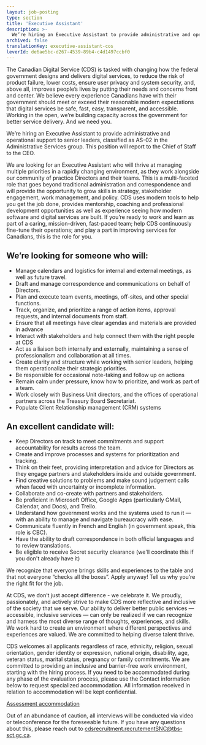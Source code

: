 ```yaml
---
layout: job-posting
type: section
title: 'Executive Assistant'
description: >-
  We’re hiring an Executive Assistant to provide administrative and operational support to senior leaders, classified as AS-02 in the Administrative Services group. This position will report to the Chief of Staff to the CEO.
archived: false
translationKey: executive-assistant-cos
leverId: de6ae5bc-d267-4539-89b4-c4d1497ccbf0
---
```


The Canadian Digital Service (CDS) is tasked with changing how the federal government designs and delivers digital services, to reduce the risk of product failure, lower costs, ensure user privacy and system security, and, above all, improves people’s lives by putting their needs and concerns front and center. We believe every experience Canadians have with their government should meet or exceed their reasonable modern expectations that digital services be safe, fast, easy, transparent, and accessible. Working in the open, we’re building capacity across the government for better service delivery. And we need you.

We’re hiring an Executive Assistant to provide administrative and operational support to senior leaders, classified as AS-02 in the Administrative Services group. This position will report to the Chief of Staff to the CEO.

We are looking for an Executive Assistant who will thrive at managing multiple priorities in a rapidly changing environment, as they work alongside our community of practice Directors and their teams. This is a multi-faceted role that goes beyond traditional administration and correspondence and will provide the opportunity to grow skills in strategy, stakeholder engagement, work management, and policy. CDS uses modern tools to help you get the job done, provides mentorship, coaching and professional development opportunities as well as experience seeing how modern software and digital services are built. If you’re ready to work and learn as part of a caring, mission-driven, fast-paced team; help CDS continuously fine-tune their operations; and play a part in improving services for Canadians, this is the role for you.

## We’re looking for someone who will:
- Manage calendars and logistics for internal and external meetings, as well as future travel.
- Draft and manage correspondence and communications on behalf of Directors.
- Plan and execute team events, meetings, off-sites, and other special functions.
- Track, organize, and prioritize a range of action items, approval requests, and internal documents from staff.
- Ensure that all meetings have clear agendas and materials are provided in advance
- Interact with stakeholders and help connect them with the right people at CDS
- Act as a liaison both internally and externally, maintaining a sense of professionalism and collaboration at all times.
- Create clarity and structure while working with senior leaders, helping them operationalize their strategic priorities.
- Be responsible for occasional note-taking and follow up on actions
- Remain calm under pressure, know how to prioritize, and work as part of a team.
- Work closely with Business Unit directors, and the offices of operational partners across the Treasury Board Secretariat.
- Populate Client Relationship management (CRM) systems

## An excellent candidate will:
- Keep Directors on track to meet commitments and support accountability for results across the team.
- Create and improve processes and systems for prioritization and tracking.
- Think on their feet, providing interpretation and advice for Directors as they engage partners and stakeholders inside and outside government.
- Find creative solutions to problems and make sound judgement calls when faced with uncertainty or incomplete information. 
- Collaborate and co-create with partners and stakeholders.
- Be proficient in Microsoft Office, Google Apps (particularly GMail, Calendar, and Docs), and Trello. 
- Understand how government works and the systems used to run it — with an ability to manage and navigate bureaucracy with ease.
- Communicate fluently in French and English (in government speak, this role is CBC).
- Have the ability to draft correspondence in both official languages and to review translations.
- Be eligible to receive Secret security clearance (we'll coordinate this if you don't already have it)

We recognize that everyone brings skills and experiences to the table and that not everyone “checks all the boxes”. Apply anyway! Tell us why you’re the right fit for the job.

At CDS, we don’t just accept difference - we celebrate it. We proudly, passionately, and actively strive to make CDS more reflective and inclusive of the society that we serve. Our ability to deliver better public services — accessible, inclusive services — can only be realized if we can recognize and harness the most diverse range of thoughts, experiences, and skills. We work hard to create an environment where different perspectives and experiences are valued. We are committed to helping diverse talent thrive.

CDS welcomes all applicants regardless of race, ethnicity, religion, sexual orientation, gender identity or expression, national origin, disability, age, veteran status, marital status, pregnancy or family commitments. We are committed to providing an inclusive and barrier-free work environment, starting with the hiring process. If you need to be accommodated during any phase of the evaluation process, please use the Contact information below to request specialized accommodation. All information received in relation to accommodation will be kept confidential.

[Assessment accommodation](https://www.canada.ca/en/public-service-commission/services/assessment-accommodation-page.html)

Out of an abundance of caution, all interviews will be conducted via video or teleconference for the foreseeable future. If you have any questions about this, please reach out to [cdsrecruitment.recrutementSNC@tbs-sct.gc.ca](mailto:cdsrecruitment.recrutementSNC@tbs-sct.gc.ca.).

